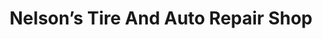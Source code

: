 ---
title: "Nelson’s Tire And Auto Repair Shop"
url: /milwaukee/nelsons-tire-and-auto-repair-shop/
shop: Reifen
---